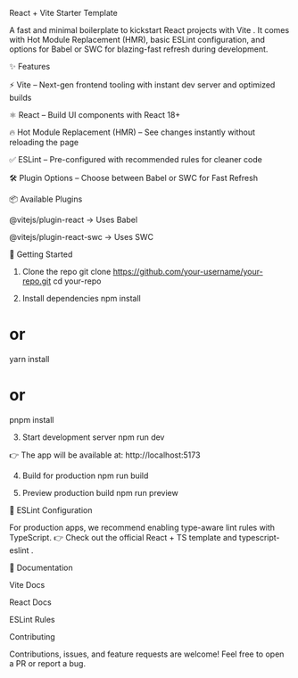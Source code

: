 React + Vite Starter Template

A fast and minimal boilerplate to kickstart React projects with Vite
. It comes with Hot Module Replacement (HMR), basic ESLint configuration, and options for Babel or SWC for blazing-fast refresh during development.

✨ Features

⚡ Vite – Next-gen frontend tooling with instant dev server and optimized builds

⚛️ React – Build UI components with React 18+

🔥 Hot Module Replacement (HMR) – See changes instantly without reloading the page

✅ ESLint – Pre-configured with recommended rules for cleaner code

🛠️ Plugin Options – Choose between Babel or SWC for Fast Refresh

📦 Available Plugins

@vitejs/plugin-react
 → Uses Babel

@vitejs/plugin-react-swc
 → Uses SWC

🚀 Getting Started
1. Clone the repo
git clone https://github.com/your-username/your-repo.git
cd your-repo

2. Install dependencies
npm install
# or
yarn install
# or
pnpm install

3. Start development server
npm run dev


👉 The app will be available at: http://localhost:5173

4. Build for production
npm run build

5. Preview production build
npm run preview

🧹 ESLint Configuration

For production apps, we recommend enabling type-aware lint rules with TypeScript.
👉 Check out the official React + TS template
 and typescript-eslint
.

📖 Documentation

Vite Docs

React Docs

ESLint Rules

 Contributing

Contributions, issues, and feature requests are welcome!
Feel free to open a PR or report a bug.

